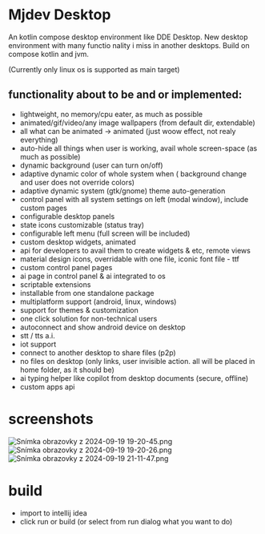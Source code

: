 # Mjdev Desktop

An kotlin compose desktop environment like DDE Desktop.
New desktop environment with many functio
nality i miss in another desktops.
Build on compose kotlin and jvm.

(Currently only linux os is supported as main target)

## functionality about to be and or implemented:

- lightweight, no memory/cpu eater, as much as possible
- animated/gif/video/any image wallpapers (from default dir, extendable)
- all what can be animated -> animated (just woow effect, not realy everything)
- auto-hide all things when user is working, avail whole screen-space (as much as possible)
- dynamic background (user can turn on/off)
- adaptive dynamic color of whole system when ( background change and user does not override colors)
- adaptive dynamic system (gtk/gnome) theme auto-generation
- control panel with all system settings on left (modal window), include custom pages
- configurable desktop panels
- state icons customizable (status tray)
- configurable left menu (full screen will be included)
- custom desktop widgets, animated
- api for developers to avail them to create widgets & etc, remote views
- material design icons, overridable with one file, iconic font file - ttf
- custom control panel pages
- ai page in control panel & ai integrated to os
- scriptable extensions
- installable from one standalone package
- multiplatform support (android, linux, windows)
- support for themes & customization
- one click solution for non-technical users
- autoconnect and show android device on desktop
- stt / tts a.i.
- iot support
- connect to another desktop to share files (p2p)
- no files on desktop (only links, user invisible action. all will be placed in home folder, as it should be)
- ai typing helper like copilot from desktop documents (secure, offline)
- custom apps api

# screenshots

![Snímka obrazovky z 2024-09-19 19-20-45.png](screenshots/Sn%C3%ADmka%20obrazovky%20z%202024-09-19%2019-20-45.png)
![Snímka obrazovky z 2024-09-19 19-20-26.png](screenshots/Sn%C3%ADmka%20obrazovky%20z%202024-09-19%2019-20-26.png)
![Snímka obrazovky z 2024-09-19 21-11-47.png](screenshots/Sn%C3%ADmka%20obrazovky%20z%202024-09-19%2021-11-47.png)

# build

- import to intellij idea
- click run or build (or select from run dialog what you want to do)
